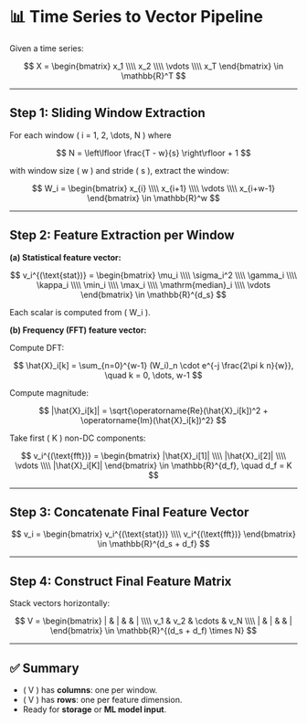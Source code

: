 # 📊 Time Series to Vector Pipeline

Given a time series:

$$
X = \begin{bmatrix} x_1 \\\\ x_2 \\\\ \vdots \\\\ x_T \end{bmatrix} \in \mathbb{R}^T
$$

---

## Step 1: Sliding Window Extraction

For each window \( i = 1, 2, \dots, N \) where

$$
N = \left\lfloor \frac{T - w}{s} \right\rfloor + 1
$$

with window size \( w \) and stride \( s \), extract the window:

$$
W_i = \begin{bmatrix} x_{i} \\\\ x_{i+1} \\\\ \vdots \\\\ x_{i+w-1} \end{bmatrix} \in \mathbb{R}^w
$$

---

## Step 2: Feature Extraction per Window

**(a) Statistical feature vector:**

$$
v_i^{(\text{stat})} = \begin{bmatrix}
\mu_i \\\\ \sigma_i^2 \\\\ \gamma_i \\\\ \kappa_i \\\\ \min_i \\\\ \max_i \\\\ \mathrm{median}_i \\\\ \vdots
\end{bmatrix}
\in \mathbb{R}^{d_s}
$$

Each scalar is computed from \( W_i \).

**(b) Frequency (FFT) feature vector:**

Compute DFT:

$$
\hat{X}_i[k] = \sum_{n=0}^{w-1} (W_i)_n \cdot e^{-j \frac{2\pi k n}{w}}, \quad k = 0, \dots, w-1
$$

Compute magnitude:

$$
|\hat{X}_i[k]| = \sqrt{\operatorname{Re}(\hat{X}_i[k])^2 + \operatorname{Im}(\hat{X}_i[k])^2}
$$

Take first \( K \) non-DC components:

$$
v_i^{(\text{fft})} = \begin{bmatrix}
|\hat{X}_i[1]| \\\\ |\hat{X}_i[2]| \\\\ \vdots \\\\ |\hat{X}_i[K]|
\end{bmatrix}
\in \mathbb{R}^{d_f}, \quad d_f = K
$$

---

## Step 3: Concatenate Final Feature Vector

$$
v_i = \begin{bmatrix}
v_i^{(\text{stat})} \\\\ v_i^{(\text{fft})}
\end{bmatrix}
\in \mathbb{R}^{d_s + d_f}
$$

---

## Step 4: Construct Final Feature Matrix

Stack vectors horizontally:

$$
V = \begin{bmatrix}
| & | & & | \\\\
v_1 & v_2 & \cdots & v_N \\\\
| & | & & |
\end{bmatrix}
\in \mathbb{R}^{(d_s + d_f) \times N}
$$

---

## ✅ Summary

- \( V \) has **columns**: one per window.
- \( V \) has **rows**: one per feature dimension.
- Ready for **storage** or **ML model input**.
